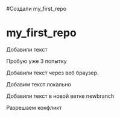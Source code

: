 #Создали my_first_repo
# my_first_repo

Добавили текст

Пробую уже 3 попытку

Добавили текст через веб браузер.

Добавим текст локально

Добавили текст в новой ветке newbranch

Разрешаем конфликт 
